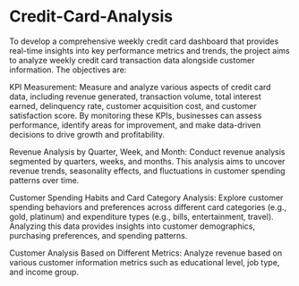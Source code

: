 # Credit-Card-Analysis

To develop a comprehensive weekly credit card dashboard that provides real-time insights into key performance metrics and trends, the project aims to analyze weekly credit card transaction data alongside customer information. The objectives are:

KPI Measurement: Measure and analyze various aspects of credit card data, including revenue generated, transaction volume, total interest earned, delinquency rate, customer acquisition cost, and customer satisfaction score. By monitoring these KPIs, businesses can assess performance, identify areas for improvement, and make data-driven decisions to drive growth and profitability.

Revenue Analysis by Quarter, Week, and Month: Conduct revenue analysis segmented by quarters, weeks, and months. This analysis aims to uncover revenue trends, seasonality effects, and fluctuations in customer spending patterns over time.

Customer Spending Habits and Card Category Analysis: Explore customer spending behaviors and preferences across different card categories (e.g., gold, platinum) and expenditure types (e.g., bills, entertainment, travel). Analyzing this data provides insights into customer demographics, purchasing preferences, and spending patterns.

Customer Analysis Based on Different Metrics: Analyze revenue based on various customer information metrics such as educational level, job type, and income group.
